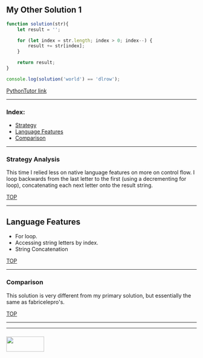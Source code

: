 ## My Other Solution 1

```js
function solution(str){
	let result = '';

	for (let index = str.length; index > 0; index--) {
		result += str[index];
	}

	return result;
}

console.log(solution('world') == 'dlrow');
```

[PythonTutor link](https://goo.gl/NoSuZM)

___

### Index:
* [Strategy](#strategy)
* [Language Features](#language-features)
* [Comparison](#comparison)

___


### Strategy Analysis

This time I relied less on native language features on more on control flow. I loop backwards from the last letter to the first (using a decrementing for loop), concatenating each next letter onto the result string.

[TOP](#my-other-solution-1)

___


## Language Features

* For loop.
* Accessing string letters by index.
* String Concatenation


[TOP](#my-other-solution-1)

___

### Comparison

This solution is very different from my primary solution, but essentially the same as fabricelepro's.

[TOP](#fabricelepro)

___
___
### <a href="http://elewa.education/blog" target="_blank"><img src="https://user-images.githubusercontent.com/18554853/34921062-506450ae-f97d-11e7-875f-6feeb26ad72d.png" width="100" height="40"/></a>


